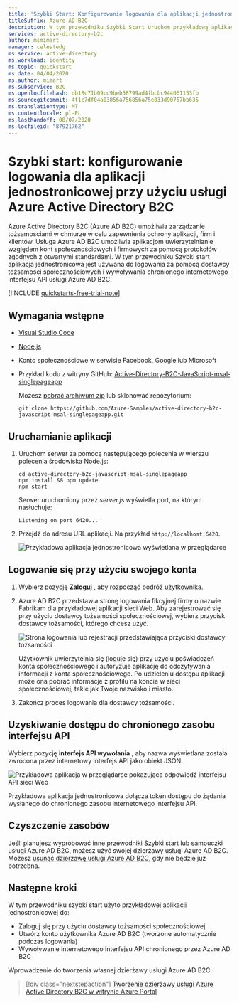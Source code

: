 ```yaml
---
title: 'Szybki Start: Konfigurowanie logowania dla aplikacji jednostronicowej (SPA)'
titleSuffix: Azure AD B2C
description: W tym przewodniku Szybki Start Uruchom przykładową aplikację jednostronicową, która używa Azure Active Directory B2C w celu zapewnienia logowania do konta.
services: active-directory-b2c
author: msmimart
manager: celestedg
ms.service: active-directory
ms.workload: identity
ms.topic: quickstart
ms.date: 04/04/2020
ms.author: mimart
ms.subservice: B2C
ms.openlocfilehash: db18c71b09cd9beb58799ad4fbcbc944061153fb
ms.sourcegitcommit: 4f1c7df04a03856a756856a75e033d90757bb635
ms.translationtype: MT
ms.contentlocale: pl-PL
ms.lasthandoff: 08/07/2020
ms.locfileid: "87921762"
---
```

# <a name="quickstart-set-up-sign-in-for-a-single-page-app-using-azure-active-directory-b2c"></a>Szybki start: konfigurowanie logowania dla aplikacji jednostronicowej przy użyciu usługi Azure Active Directory B2C

Azure Active Directory B2C (Azure AD B2C) umożliwia zarządzanie tożsamościami w chmurze w celu zapewnienia ochrony aplikacji, firm i klientów. Usługa Azure AD B2C umożliwia aplikacjom uwierzytelnianie względem kont społecznościowych i firmowych za pomocą protokołów zgodnych z otwartymi standardami. W tym przewodniku Szybki start aplikacja jednostronicowa jest używana do logowania za pomocą dostawcy tożsamości społecznościowych i wywoływania chronionego internetowego interfejsu API usługi Azure AD B2C.

[!INCLUDE [quickstarts-free-trial-note](../../includes/quickstarts-free-trial-note.md)]

## <a name="prerequisites"></a>Wymagania wstępne

- [Visual Studio Code](https://code.visualstudio.com/)
- [Node.js](https://nodejs.org/en/download/)
- Konto społecznościowe w serwisie Facebook, Google lub Microsoft
- Przykład kodu z witryny GitHub: [Active-Directory-B2C-JavaScript-msal-singlepageapp](https://github.com/Azure-Samples/active-directory-b2c-javascript-msal-singlepageapp)

    Możesz [pobrać archiwum zip](https://github.com/Azure-Samples/active-directory-b2c-javascript-msal-singlepageapp/archive/master.zip) lub sklonować repozytorium:

    ```console
    git clone https://github.com/Azure-Samples/active-directory-b2c-javascript-msal-singlepageapp.git
    ```

## <a name="run-the-application"></a>Uruchamianie aplikacji

1. Uruchom serwer za pomocą następującego polecenia w wierszu polecenia środowiska Node.js:

    ```console
    cd active-directory-b2c-javascript-msal-singlepageapp
    npm install && npm update
    npm start
    ```

    Serwer uruchomiony przez *server.js* wyświetla port, na którym nasłuchuje:

    ```console
    Listening on port 6420...
    ```

1. Przejdź do adresu URL aplikacji. Na przykład `http://localhost:6420`.

    ![Przykładowa aplikacja jednostronicowa wyświetlana w przeglądarce](./media/quickstart-single-page-app/sample-app-spa.png)

## <a name="sign-in-using-your-account"></a>Logowanie się przy użyciu swojego konta

1. Wybierz pozycję **Zaloguj** , aby rozpocząć podróż użytkownika.
1. Azure AD B2C przedstawia stronę logowania fikcyjnej firmy o nazwie Fabrikam dla przykładowej aplikacji sieci Web. Aby zarejestrować się przy użyciu dostawcy tożsamości społecznościowej, wybierz przycisk dostawcy tożsamości, którego chcesz użyć.

    ![Strona logowania lub rejestracji przedstawiająca przyciski dostawcy tożsamości](./media/quickstart-single-page-app/sign-in-or-sign-up-spa.png)

    Użytkownik uwierzytelnia się (loguje się) przy użyciu poświadczeń konta społecznościowego i autoryzuje aplikację do odczytywania informacji z konta społecznościowego. Po udzieleniu dostępu aplikacji może ona pobrać informacje z profilu na koncie w sieci społecznościowej, takie jak Twoje nazwisko i miasto.

1. Zakończ proces logowania dla dostawcy tożsamości.

## <a name="access-a-protected-api-resource"></a>Uzyskiwanie dostępu do chronionego zasobu interfejsu API

Wybierz pozycję **interfejs API wywołania** , aby nazwa wyświetlana została zwrócona przez internetowy interfejs API jako obiekt JSON.

![Przykładowa aplikacja w przeglądarce pokazująca odpowiedź interfejsu API sieci Web](./media/quickstart-single-page-app/call-api-spa.png)

Przykładowa aplikacja jednostronicowa dołącza token dostępu do żądania wysłanego do chronionego zasobu internetowego interfejsu API.

## <a name="clean-up-resources"></a>Czyszczenie zasobów

Jeśli planujesz wypróbować inne przewodniki Szybki start lub samouczki usługi Azure AD B2C, możesz użyć swojej dzierżawy usługi Azure AD B2C. Możesz [usunąć dzierżawę usługi Azure AD B2C](faq.md#how-do-i-delete-my-azure-ad-b2c-tenant), gdy nie będzie już potrzebna.

## <a name="next-steps"></a>Następne kroki

W tym przewodniku szybki start użyto przykładowej aplikacji jednostronicowej do:

- Zaloguj się przy użyciu dostawcy tożsamości społecznościowej
- Utwórz konto użytkownika Azure AD B2C (tworzone automatycznie podczas logowania)
- Wywoływanie internetowego interfejsu API chronionego przez Azure AD B2C

Wprowadzenie do tworzenia własnej dzierżawy usługi Azure AD B2C.

> [!div class="nextstepaction"]
> [Tworzenie dzierżawy usługi Azure Active Directory B2C w witrynie Azure Portal](tutorial-create-tenant.md)
